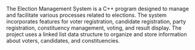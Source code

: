 The Election Management System is a C++ program designed to manage and facilitate various processes related to elections. The system incorporates features for voter registration, candidate registration, party registration, constituency management, voting, and result display. The project uses a linked list data structure to organize and store information about voters, candidates, and constituencies.
